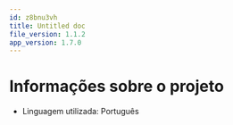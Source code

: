 ```yaml
---
id: z8bnu3vh
title: Untitled doc
file_version: 1.1.2
app_version: 1.7.0
---
```


# Informações sobre o projeto
  - Linguagem utilizada: Português
